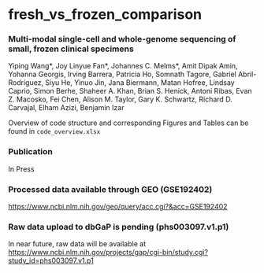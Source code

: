 # fresh_vs_frozen_comparison

### Multi-modal single-cell and whole-genome sequencing of small, frozen clinical specimens
Yiping Wang*, Joy Linyue Fan*, Johannes C. Melms*, Amit Dipak Amin, Yohanna Georgis, Irving Barrera, Patricia Ho, Somnath Tagore, Gabriel Abril-Rodríguez, Siyu He, Yinuo Jin, Jana Biermann, Matan Hofree, Lindsay Caprio, Simon Berhe, Shaheer A. Khan, Brian S. Henick, Antoni Ribas, Evan Z. Macosko, Fei Chen, Alison M. Taylor, Gary K. Schwartz, Richard D. Carvajal, Elham Azizi, Benjamin Izar
<br>

Overview of code structure and corresponding Figures and Tables can be found in `code_overview.xlsx`

### Publication
In Press

### Processed data available through GEO (GSE192402)
https://www.ncbi.nlm.nih.gov/geo/query/acc.cgi?&acc=GSE192402

### Raw data upload to dbGaP is pending (phs003097.v1.p1)
In near future, raw data will be available at https://www.ncbi.nlm.nih.gov/projects/gap/cgi-bin/study.cgi?study_id=phs003097.v1.p1